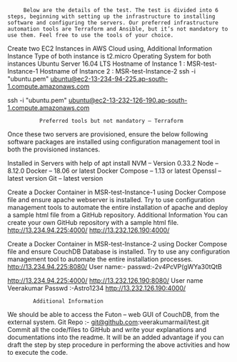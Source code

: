          Below are the details of the test. The test is divided into 6 steps, beginning with setting up the infrastructure to installing software and configuring the servers. Our preferred infrastructure automation tools are Terraform and Ansible, but it’s not mandatory to use them. Feel free to use the tools of your choice.  

Create two EC2 Instances in AWS Cloud using,
               Additional Information
Instance Type of both instance is t2.micro
Operating System for both instances Ubuntu Server 16.04 LTS
Hostname of Instance 1 : MSR-test-Instance-1
Hostname of Instance 2 : MSR-test-Instance-2
ssh -i "ubuntu.pem" ubuntu@ec2-13-234-94-225.ap-south-1.compute.amazonaws.com

ssh -i "ubuntu.pem" ubuntu@ec2-13-232-126-190.ap-south-1.compute.amazonaws.com

              Preferred tools but not mandatory – Terraform

Once these two servers are provisioned, ensure the below following software packages are installed using configuration management tool in both the provisioned instances.

Installed in Servers with help of apt install
NVM – Version 0.33.2
Node – 8.12.0
Docker – 18.06 or latest
Docker Compose – 1.13 or latest
Openssl – latest version
Git – latest version
          
Create a Docker Container in MSR-test-Instance-1 using Docker Compose file and ensure apache webserver is installed. Try to use configuration management tools to automate the entire installation of apache and deploy a sample html file from a GitHub repository.
             Additional Information
You can create your own GitHub repository with a sample html file.
http://13.234.94.225:4000/
http://13.232.126.190:4000/

             
Create a Docker Container in MSR-test-Instance-2 using Docker Compose file and ensure CouchDB Database is installed. Try to use any configuration management tool to automate the entire installation processes.
http://13.234.94.225:8080/
User name:- passwd:-2v4PcVP(gWYa30tQtB

http://13.234.94.225:4000/
http://13.232.126.190:8080/
User name Veerakumar  Passwd :-Astro1234
http://13.232.126.190:4000/

            Additional Information

We should be able to access the Futon – web GUI of CouchDB, from the external system.
        Git Repo :- git@github.com:veerakumarmail/test.git
Commit all the code/files to GitHub and write your explanations and documentations into the readme.
It will be an added advantage if you can draft the step by step procedure in performing the above activities and how to execute the code.

